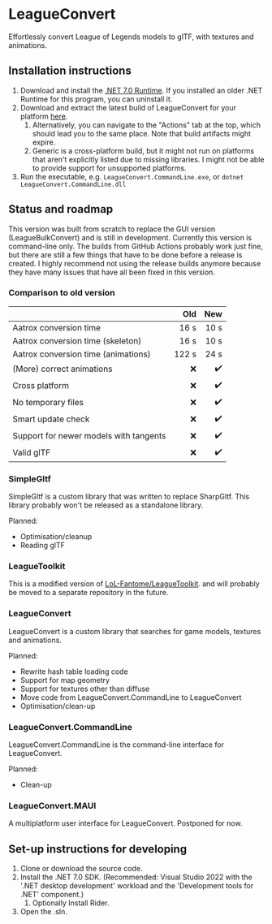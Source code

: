 # LeagueConvert

Effortlessly convert League of Legends models to glTF, with textures and
animations.

## Installation instructions

1. Download and install the
   [.NET 7.0 Runtime](https://dotnet.microsoft.com/download/dotnet/7.0/runtime). If you installed an older .NET Runtime for this program, you can uninstall it.
2. Download and extract the latest build of LeagueConvert for your platform 
   [here](https://github.com/Jochem-W/LeagueConvert/actions).
   1. Alternatively, you can navigate to the "Actions" tab at the top, which should lead you to the same place. Note that build artifacts might expire.
   2. Generic is a cross-platform build, but it might not run on platforms that aren't explicitly listed due to missing libraries. I might not be able to provide support for unsupported platforms.
3. Run the executable, e.g. `LeagueConvert.CommandLine.exe`, or `dotnet LeagueConvert.CommandLine.dll`

## Status and roadmap

This version was built from scratch to replace the GUI version
(LeagueBulkConvert) and is still in development. Currently this version is
command-line only. The builds from GitHub Actions probably work just fine, but
there are still a few things that have to be done before a release is created.
I highly recommend not using the release builds anymore because they have many
issues that have all been fixed in this version.

### Comparison to old version

|                                        |   Old |                New |
|:---------------------------------------|------:|-------------------:|
| Aatrox conversion time                 |  16 s |               10 s |
| Aatrox conversion time (skeleton)      |  16 s |               10 s |
| Aatrox conversion time (animations)    | 122 s |               24 s |
| (More) correct animations              |   :x: | :heavy_check_mark: |
| Cross platform                         |   :x: | :heavy_check_mark: |
| No temporary files                     |   :x: | :heavy_check_mark: |
| Smart update check                     |   :x: | :heavy_check_mark: |
| Support for newer models with tangents |   :x: | :heavy_check_mark: |
| Valid glTF                             |   :x: | :heavy_check_mark: |

### SimpleGltf

SimpleGltf is a custom library that was written to replace SharpGltf. This
library probably won't be released as a standalone library.

Planned:

* Optimisation/cleanup
* Reading glTF

### LeagueToolkit

This is a modified version of
[LoL-Fantome/LeagueToolkit](https://github.com/LoL-Fantome/LeagueToolkit/). and
will probably be moved to a separate repository in the future.

### LeagueConvert

LeagueConvert is a custom library that searches for game models, textures and
animations.

Planned:

* Rewrite hash table loading code
* Support for map geometry
* Support for textures other than diffuse
* Move code from LeagueConvert.CommandLine to LeagueConvert
* Optimisation/clean-up

### LeagueConvert.CommandLine

LeagueConvert.CommandLine is the command-line interface for LeagueConvert.

Planned:

* Clean-up

### LeagueConvert.MAUI

A multiplatform user interface for LeagueConvert. Postponed for now.

## Set-up instructions for developing

1. Clone or download the source code.
2. Install the .NET 7.0 SDK. (Recommended: Visual Studio 2022 with the '.NET
   desktop development' workload and the 'Development tools for .NET'
   component.)
   1. Optionally Install Rider.
3. Open the .sln.
